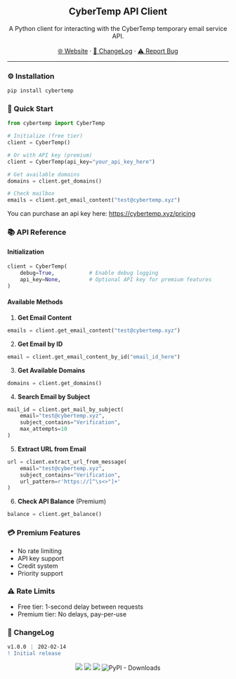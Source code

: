 <div align="center">
  <h2 align="center">CyberTemp API Client</h2>
  <p align="center">
    A Python client for interacting with the CyberTemp temporary email service API.
    <br />
    <br />
    <a href="https://cybertemp.xyz">🌐 Website</a>
    ·
    <a href="#-changelog">📜 ChangeLog</a>
    ·
    <a href="https://github.com/sexfrance/cybertemp-wrapper/issues">⚠️ Report Bug</a>
  </p>
</div>

---

### ⚙️ Installation

```bash
pip install cybertemp
```

### 🚀 Quick Start

```python
from cybertemp import CyberTemp

# Initialize (free tier)
client = CyberTemp()

# Or with API key (premium)
client = CyberTemp(api_key="your_api_key_here")

# Get available domains
domains = client.get_domains()

# Check mailbox
emails = client.get_email_content("test@cybertemp.xyz")
```

You can purchase an api key here: https://cybertemp.xyz/pricing

### 📚 API Reference

#### Initialization
```python
client = CyberTemp(
    debug=True,           # Enable debug logging
    api_key=None,         # Optional API key for premium features
)
```

#### Available Methods

1. **Get Email Content**
```python
emails = client.get_email_content("test@cybertemp.xyz")
```

2. **Get Email by ID**
```python
email = client.get_email_content_by_id("email_id_here")
```

3. **Get Available Domains**
```python
domains = client.get_domains()
```

4. **Search Email by Subject**
```python
mail_id = client.get_mail_by_subject(
    email="test@cybertemp.xyz",
    subject_contains="Verification",
    max_attempts=10
)
```

5. **Extract URL from Email**
```python
url = client.extract_url_from_message(
    email="test@cybertemp.xyz",
    subject_contains="Verification",
    url_pattern=r'https://[^\s<>"]+'
)
```

6. **Check API Balance** (Premium)
```python
balance = client.get_balance()
```

### 💳 Premium Features

- No rate limiting
- API key support
- Credit system
- Priority support

### ⚠️ Rate Limits

- Free tier: 1-second delay between requests
- Premium tier: No delays, pay-per-use

### 📜 ChangeLog

```diff
v1.0.0 ⋮ 202-02-14
! Initial release

```

<p align="center">
  <img src="https://img.shields.io/github/license/sexfrance/Cybertemp-Wrapper.svg?style=for-the-badge&labelColor=black&color=f429ff&logo=IOTA"/>
  <img src="https://img.shields.io/github/stars/sexfrance/Cybertemp-Wrapper.svg?style=for-the-badge&labelColor=black&color=f429ff&logo=IOTA"/>
  <img src="https://img.shields.io/github/languages/top/sexfrance/Cybertemp-Wrapper.svg?style=for-the-badge&labelColor=black&color=f429ff&logo=python"/>
  <img alt="PyPI - Downloads" src="https://img.shields.io/pypi/dm/cybertemp?style=for-the-badge&labelColor=black&color=f429ff&logo=IOTA">
</p>

